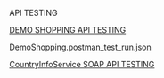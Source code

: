 API TESTING

[DEMO SHOPPING API TESTING](https://www.postman.com/spacecraft-geologist-70414751/workspace/junior/collection/40691067-26777d1b-1ca5-4b1f-a4ef-44d525228e1c?action=share&creator=40691067&active-environment=40691067-cede7ad9-b9ba-424b-9caf-ae10f5960844)

[DemoShopping.postman_test_run.json](https://github.com/user-attachments/files/22576633/DemoShopping.postman_test_run.json)

[CountryInfoService SOAP API TESTING](https://www.postman.com/spacecraft-geologist-70414751/workspace/junior/collection/40691067-25b507c5-3b16-412e-98aa-9c72c133e515?action=share&creator=40691067&active-environment=40691067-b719ece7-a2c7-448f-bce4-3575a56756ea)

